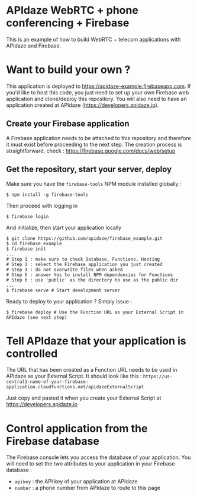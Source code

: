 # APIdaze WebRTC + phone conferencing + Firebase
This is an example of how to build WebRTC + telecom applications with APIdaze
and Firebase.

# Want to build your own ?

This application is deployed to https://apidaze-example.firebaseapp.com.
If you'd like to host this code, you just need to set up your own Firebase web
application and clone/deploy this repository. You will also need to have
an application created at APIdaze (https://developers.apidaze.io).

## Create your Firebase application

A Firebase application needs to be attached to this repository and therefore it
must exist before proceeding to the next step. The creation process is
straightforward, check : https://firebase.google.com/docs/web/setup

## Get the repository, start your server, deploy

Make sure you have the `firebase-tools` NPM module installed globally :
```
$ npm install -g firebase-tools
```
Then proceed with logging in
```
$ firebase login
```
And initialize, then start your application locally
```
$ git clone https://github.com/apidaze/firebase_example.git
$ cd firebase_example
$ firebase init
...
# Step 1 : make sure to check Database, Functions, Hosting
# Step 2 : select the Firebase application you just created
# Step 3 : do not overwrite files when asked
# Step 5 : answer Yes to install NPM dependencies for Functions
# Step 6 : use 'public' as the directory to use as the public dir
...
$ firebase serve # Start development server
```
Ready to deploy to your application ? Simply issue :
```
$ firebase deploy # Use the Function URL as your External Script in APIdaze (see next step)
```

# Tell APIdaze that your application is controlled

The URL that has been created as a Function URL needs to be used
in APIdaze as your External Script. It should look like this :
`https://us-central1-name-of-your-firebase-application.cloudfunctions.net/apidazeExternalScript`

Just copy and pasted it when you create your External Script at https://developers.apidaze.io

# Control application from the Firebase database

The Firebase console lets you access the database of your application. You will
need to set the two attributes to your application in your Firebase database :
- `apikey` : the API key of your application at APIdaze
- `number` : a phone number from APIdaze to route to this page
